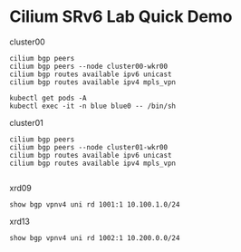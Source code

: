 # Cilium SRv6 Lab Quick Demo

cluster00
```
cilium bgp peers
cilium bgp peers --node cluster00-wkr00
cilium bgp routes available ipv6 unicast
cilium bgp routes available ipv4 mpls_vpn

kubectl get pods -A
kubectl exec -it -n blue blue0 -- /bin/sh
```

cluster01
```
cilium bgp peers
cilium bgp peers --node cluster01-wkr00
cilium bgp routes available ipv6 unicast
cilium bgp routes available ipv4 mpls_vpn


```

xrd09
```
show bgp vpnv4 uni rd 1001:1 10.100.1.0/24
```

xrd13
```
show bgp vpnv4 uni rd 1002:1 10.200.0.0/24
```

